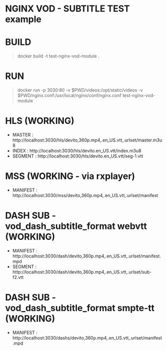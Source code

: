 # NGINX VOD - SUBTITLE TEST example

# BUILD

> docker build -t test-nginx-vod-module .

# RUN

> docker run -p 3030:80 -v $PWD/videos:/opt/static/videos -v $PWD/nginx.conf:/usr/local/nginx/conf/nginx.conf test-nginx-vod-module

# HLS (WORKING)
- MASTER : http://localhost:3030/hls/devito,360p.mp4,.en_US.vtt,.urlset/master.m3u8
- INDEX : http://localhost:3030/hls/devito.en_US.vtt/index.m3u8
- SEGMENT : http://localhost:3030/hls/devito.en_US.vtt/seg-1.vtt

# MSS (WORKING - via rxplayer)

- MANIFEST : http://localhost:3030/mss/devito,360p.mp4,.en_US.vtt,.urlset/manifest

# DASH SUB - vod_dash_subtitle_format webvtt (WORKING)

- MANIFEST : http://localhost:3030/dash/devito,360p.mp4,.en_US.vtt,.urlset/manifest.mpd
- SEGMENT : http://localhost:3030/dash/devito,360p.mp4,.en_US.vtt,.urlset/sub-f2.vtt

# DASH SUB - vod_dash_subtitle_format smpte-tt (WORKING)

- MANIFEST : http://localhost:3030/dashs/devito,360p.mp4,.en_US.vtt,.urlset/manifest.mpd


